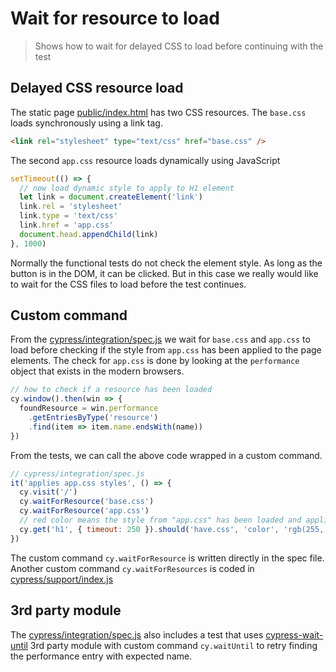# Wait for resource to load
> Shows how to wait for delayed CSS to load before continuing with the test

## Delayed CSS resource load

The static page [public/index.html](public/index.html) has two CSS resources. The `base.css` loads synchronously using a link tag.

```html
<link rel="stylesheet" type="text/css" href="base.css" />
```

The second `app.css` resource loads dynamically using JavaScript

```js
setTimeout(() => {
  // now load dynamic style to apply to H1 element
  let link = document.createElement('link')
  link.rel = 'stylesheet'
  link.type = 'text/css'
  link.href = 'app.css'
  document.head.appendChild(link)
}, 1000)
```

Normally the functional tests do not check the element style. As long as the button is in the DOM, it can be clicked. But in this case we really would like to wait for the CSS files to load before the test continues.

## Custom command

From the [cypress/integration/spec.js](cypress/integration/spec.js) we wait for `base.css` and `app.css` to load before checking if the style from `app.css` has been applied to the page elements. The check for `app.css` is done by looking at the `performance` object that exists in the modern browsers.

```js
// how to check if a resource has been loaded
cy.window().then(win => {
  foundResource = win.performance
    .getEntriesByType('resource')
    .find(item => item.name.endsWith(name))
})
```

From the tests, we can call the above code wrapped in a custom command.

```js
// cypress/integration/spec.js
it('applies app.css styles', () => {
  cy.visit('/')
  cy.waitForResource('base.css')
  cy.waitForResource('app.css')
  // red color means the style from "app.css" has been loaded and applied
  cy.get('h1', { timeout: 250 }).should('have.css', 'color', 'rgb(255, 0, 0)')
})
```

The custom command `cy.waitForResource` is written directly in the spec file. Another custom command `cy.waitForResources` is coded in [cypress/support/index.js](cypress/support/index.js)

## 3rd party module

The [cypress/integration/spec.js](cypress/integration/spec.js) also includes a test that uses [cypress-wait-until](https://github.com/NoriSte/cypress-wait-until) 3rd party module with custom command `cy.waitUntil` to retry finding the performance entry with expected name.
